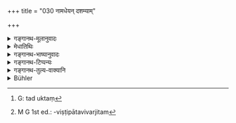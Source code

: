 +++
title = "030 नामधेयन् दशम्याम्"

+++

<details><summary>गङ्गानथ-मूलानुवादः</summary>

One should have his ‘naming’ (Nāmadheya) done on the tenth or the twelfth (day), on an auspicious lunar date and at an auspicious moment. and under a propitious lunar asterism.—(30)
</details>

<details><summary>मेधातिथिः</summary>

**दशम्यां** तिथौ **द्वादश्यां वस्य** दारकस्य **नामधेयं** कुर्वीत । णिजर्थो न विवक्षितः । तथा च गृह्यम्- "दशम्याम् उत्थाप्य पिता नाम करोति" (पार्ग् १.१७.१) इति । नामैव नामधेयम् । येन शब्देन कार्येष्व् आहूयते तन् नाम । "प्राङ् नाभिवर्धनात्" (म्ध् २.२९) इति जातकर्मणः प्रकृतत्वाज् जन्मनः प्रभृति दशमीद्वादश्यौ गृह्येते न चन्द्रतिथी ।

- <u>इह केचिद्</u> दशमीग्रहणम् आशौचनिवृत्तिर् इत्य् उपलक्षणार्थं वर्णयन्ति । अतीतायाम् इति चाध्याहारः दशम्याम् अतीतायां ब्राह्मणस्य द्वादश्यां क्षत्रियस्य पञ्चदश्यां वैश्यस्येति । 

- <u>तद् अयुक्तं</u>[^१५३] । लक्षणायां प्रमाणाभावाज् जातकर्मवद् आशौचे ऽपि करिष्यते । यदि तु ब्राह्मणभोजनं विहितं क्वचित् तदा युक्ता लक्षणा । यदि दशमीद्वादश्यौ वक्ष्यमाणगुणयुक्ते भवतः तदा तयोः कर्तव्यम् । अथ न, तदान्यस्मिन्न् अपि **पुण्ये** ऽहनि । पुण्यान्य् अहानि द्वितीयापञ्चम्यादीनि । पुण्यं प्रशस्तम्, नवमीचतुर्दश्यादयो रिक्तास् तिथयः अपुण्याः । **मुहूर्तो** लग्नं कुम्भादि । तस्मिन् पुण्ये पापग्रहैर् अनधिष्ठिते गुरुभ्यां च दृश्यमाने । लग्नशुद्धिर् ज्योतिषाद् अवगम्यते । **नक्षत्रे** च गुणयुक्ते । नक्षत्रं श्रविष्ठादि, तद् यस्मिन्न् अहनि गुणयुक्तं भवति । नक्षत्रगुणाश् च क्रूरग्रहपापग्रहविष्टिव्यतीपातविवर्जितम्[^१५४] । वाशब्दः समुच्चये । तेन प्रशस्तायां तिथौ नक्षत्रे च शुद्धे लग्न इत्य् उपदिष्टं भवति । समुच्चयश् च ज्योतिषावगम्यः । अयं च परमार्थः । दशमीद्वाधशमीभ्याम् अर्वाङ् न कर्तव्यम् । उत्तरकालं च यद् अहर् नक्षत्रं लग्नं परिशुद्धं तद् अहर् एव कर्तव्यम् ॥ २.३० ॥


[^१५४]:
     M G 1st ed.: -viṣṭipātavivarjitam


[^१५३]:
     G: tad uktaṃ

_इदानीं यादृशं नाम कर्तव्यं तन् नियमयति स्वरूपतो ऽर्थतश् च ।_
</details>

<details><summary>गङ्गानथ-भाष्यानुवादः</summary>

One should perform the ‘naming,’ ‘*Nāmadheya*,’ of the child on the tenth or the twelfth day.

No significance is meant to be attached to the sense of the causative affix in ‘*Kārayet*,’ should *have* *it done*.’ For the *Gṛhyasūtra* simply says—‘On the tenth day the father should take up the child and
*perform* his naming’ (without the causal form).

The term ‘*Nāmadheya*’ means simply ‘*nāma*,’ ‘name’; and it is that word by which a person is called during life.

In as much as the section has started with the mentiou of the ‘*Jātakarma*,’ as to be done ‘before the cutting of the umbilical cord,’ it follows that the ‘*tenth*’ and ‘*twelfth*’ (of the Text) refer to the day as counted from the day of birth; and they do not refer to the
*lunar dates*.

On this point some people have held that the mention of the ‘tenth day’ is only meant to indicate the ‘passing of the days of impurity’; the past-participle epithet ‘*atītāyām*,’ ‘having passed,’ being understood. So that the meaning is that, ‘for the *Brāhmaṇa* the Naming should be done after the lapse of the tenth day, for the *Kṣatriya* after the lapse of the twelfth day, and for the *Vaiśya* after the lapse of the fifteenth day.’

This explanation, however, is not right. For there being no ground for taking the words in the indirect figurative sense suggested, the ceremony could very well be performed during the period of impurity, just like the ‘Birth-rite.’ If the feeding of the Brāhmaṇas were enjoined (as a necessary accompaniment of the Ṛte), then there might be some justification for the suggested figurative interpretation.

If the ‘tenth’ or the ‘twelfth’ day happen to fulfil the conditions mentioned in the second line of the verse, then the ceremony should be done on those days. Otherwise it should be performed on some other
*auspicious lunar date*.

The ‘auspicious lunar dates’ are the, the *fifth* (day of the lunar month), and so forth.

‘*Puṇya*,’ ‘*auspicious*,’ means *commended*. The *ninth, fourteenth* and such other days (of the lunar month),—which are commonly called ‘*Riktā*,’—are ‘not commended,’ ‘inauspicious.’

‘*Muhūrta*,’ ‘*moment*,’ stands for what is called ‘*lagna*’ (the point of time indicated by the ‘contact with the Horizon,’ *i.e*., the ‘rising,’ of a particular Zodiacal Sign), Aquarius, and the rest. ‘At a moment that is *auspicious*,’—*i.e*., which is not possessed by any evil planet, which is looked upon by Jupiter and Venus. Such ‘auspiciousness’ of the moment can be ascertained with the help of the science of Astrology.

‘*Under a propitious lunar asterism*,’—the ‘are those beginning with
*Śraviṣṭhā*; and that day on which these happen to be ‘propitious.’ The
‘propitiousness’ of the Lunar Asterism consists in its being free from the contact of ‘malignant’ and ‘evil’ planets, as also from the condition of ‘*Vyatīpāta*’ (a malignant aspect of the Sun and the Moon).

The particle ‘*Vā*’ in the Text has a collective sense (meaning ‘and’); hence the meaning is that ‘the ceremony should he performed on an auspicious day, *and* at an auspicious moment, *and* under a faultless lunar asterism.’ The due combination of all these conditions can be ascertained with the help of the Science of Astrology.

The final upshot of the whole comes to this:—The ceremony should never be performed before the tenth or twelfth day,—and after these days it may be performed only at the auspicious moment on that day which is found to be under a propitious lunar asterism.’—(30)
</details>

<details><summary>गङ्गानथ-टिप्पन्यः</summary>

‘*Daśamyām dvādaśyām*’—‘The tenth of twelfth day of the month’—Medhātithi, who also notes and rejects the explanation—‘after the lapse of the tenth or twelfth day—i.e., ‘on the lapsing of the period of impurity’—which is accepted by Kullūka.

This verse is quoted in *Vīramitrodaya* (Saṃskāra, p. 233) where it notes the latter explanation and says that it has been rejected by Medhātithi and Aparārka. It is curious that having the work of Medhātithi before him, the author of Vīramitrodaya did not note his explanation that the ceremony is to be performed on the 10th or 12th day (*tithi*) of the month.

The verse is quoted in *Madanapārijāta* (p. 855) also, where however no explanation is given—and in *Nirṇayasindhu* (p. 371), where it is added that what is meant is that the naming of the Brāhmaṇa should be done *on the expiry of the tenth day*, of the Kṣatriya *on the expiry of the twelfth day*, of the Vaiśya *on the expiry of the sixteenth day* and of the Shudra *on the expiry of the twenty-first day*;—and the second half of the verse lays down substitutes.

This verse is quoted in *Saṃskāramayūkha* (p. 24), which adds that ‘*daśamyām*’ has been taken as ‘*daśamyām añtāyam*’, ‘after the lapse of the tenth day’,—that no significance attaches to the causal affix in ‘*kārayet*’;—in *Saṃskāṛaratnamālā* (p. 850), which adds that the causal affix in ‘*kārayet*’ has the reflexive sense;—in *Nṛsiṃhaprasāda* (Saṃskāra, p. 34a);—and in *Sṛmticandrikā* (Saṃskāra, p. 52), which explains meaning as ‘on the tenth day from the day of the birth, the
*father* should do the naming’, it being the father’s business to do
this.
</details>

<details><summary>गङ्गानथ-तुल्य-वाक्यानि</summary>

*Viṣṇu-Smṛti*, 27.5.—‘The naming should be done after the lapse of the
period of impurity.’

*Yājñavalkya*, 1.12.—‘The naming on the eleventh day.’ *Āśvalāyana*
(Gṛhyasūtrā, 1.4).—‘They should give him a name.’

*Pāraskara* (Gṛhyasūtrā, 1.17.11).—‘On the tenth day, the father should
take him up, and after having fed the Brāhmaṇas, should perform the naming ceremony.’

*Gobhila* (Gṛhyasūtrā, 2.7.7).—‘On the expiry of ten days, or hundred
days, or a year, after birth, the Naming.’

*Jyotirvaśiṣṭha* (Vīramitrodaya-Saṃskāra, p. 231).—‘The naming of the
boy should be done either on the day of birth, or on the twelfth day, or in special cases, on the tenth day.’

*Maheśvara (Ibid*).—‘The Jātakarma and the naming of the boy should he
done either by the father or brothers at the time of birth; or on the twelfth day from birth, or on the first day.’

\[The *naming* on the day of birth refers to the imparting of a secret name, which is done along with the Jātakarma; see above.\]

*Viṣṇu-purāṇa (Ibid*).—‘The father should do the naming on the tenth
day.’

*Vyāsa (Ibid*).—‘Some wise men hold that the naming is to be done on the
tenth day; others mention the twelfth day; and yet others hold that it should be done after the lapse of one full month.’

*Nārada* (Do.)—‘From the birth, on the tenth day, or the twelfth day, is
performed the naming of Brāhmaṇas; of the other two castes, it is on the expiry of the period of impurity;—so also for Śūdras; hut some people hold that the naming of the Śūdra should be done on the thirty-first day.’

*Śaṅkha* (Do.)—‘The naming has been prescribed as to be done on the
lapse of the period of impurity.’

*Vaśiṣṭha* (Do.)—‘The naming is prescribed as to be done on the tenth or
the twelfth dav.’

*Bṛhaspati* (Do.)—‘The naming should he done, for the Brāhmaṇa, on the
tenth or tho twelfth day; for the Kṣatriya on the thirteenth day; for the Vaiśya on the sixteenth day; and for the Śūdra either on the nineteenth (v. l. twentieth) or the thirty-second (v. l. twenty-second) day.’

*Mahābhārata* (Do.)—‘The naming of the twice-born castes should be done
on the twelfth, the sixteenth, the twentieth and the twenty-second day respectively; for the Brāhmaṇa it may be done on the tenth also.’

*Bhaviṣyapurāṇa* (Do.)—‘On the expiry of the twelfth night, or,
according to others, on the expiry of one month, or, according to others, on the eighteenth day.’

\[Thus we find that the choice lies among the following days—the day of birth, tenth, eleventh, twelfth, thirteenth, sixteenth, eighteenth, nineteenth, twenty-second, thirty-first, hundred and first and the end of a year.\]

As regards the ‘*puṇya tithi, muhūrta* and *nakṣatra*’ the reader is referred to the Vīramitrodaya-Saṃskāra, pp. 234-237.
</details>

<details><summary>Bühler</summary>

030	But let (the father perform or) cause to be performed the Namadheya (the rite of naming the child), on the tenth or twelfth (day after birth), or on a lucky lunar day, in a lucky muhurta, under an auspicious constellation.
</details>
